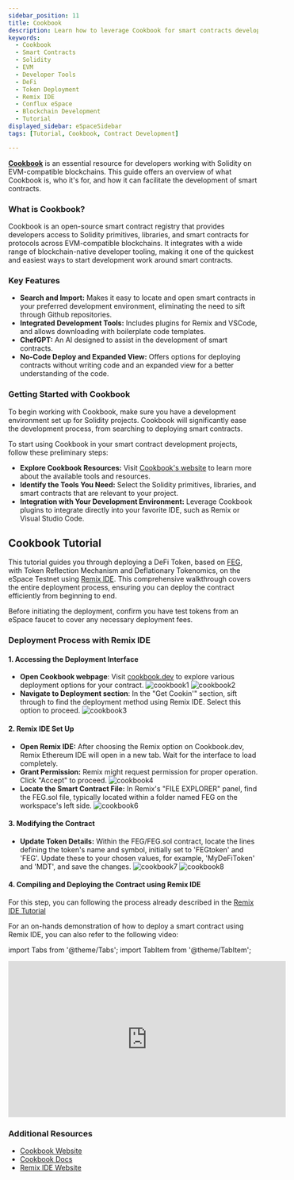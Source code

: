 ```yaml
---
sidebar_position: 11
title: Cookbook
description: Learn how to leverage Cookbook for smart contracts development.
keywords:
  - Cookbook
  - Smart Contracts
  - Solidity
  - EVM
  - Developer Tools
  - DeFi
  - Token Deployment
  - Remix IDE
  - Conflux eSpace
  - Blockchain Development
  - Tutorial
displayed_sidebar: eSpaceSidebar
tags: [Tutorial, Cookbook, Contract Development]

---
```


[**Cookbook**](https://www.cookbook.dev/) is an essential resource for developers working with Solidity on EVM-compatible blockchains. This guide offers an overview of what Cookbook is, who it's for, and how it can facilitate the development of smart contracts.

### What is Cookbook?
Cookbook is an open-source smart contract registry that provides developers access to Solidity primitives, libraries, and smart contracts for protocols across EVM-compatible blockchains. It integrates with a wide range of blockchain-native developer tooling, making it one of the quickest and easiest ways to start development work around smart contracts.

### Key Features
- **Search and Import:** Makes it easy to locate and open smart contracts in your preferred development environment, eliminating the need to sift through Github repositories.
- **Integrated Development Tools:** Includes plugins for Remix and VSCode, and allows downloading with boilerplate code templates.
- **ChefGPT:** An AI designed to assist in the development of smart contracts.
- **No-Code Deploy and Expanded View:** Offers options for deploying contracts without writing code and an expanded view for a better understanding of the code.

### Getting Started with Cookbook
To begin working with Cookbook, make sure you have a development environment set up for Solidity projects. Cookbook will significantly ease the development process, from searching to deploying smart contracts.

To start using Cookbook in your smart contract development projects, follow these preliminary steps:
- **Explore Cookbook Resources:** Visit [Cookbook's website](https://www.cookbook.dev/) to learn more about the available tools and resources.
- **Identify the Tools You Need:** Select the Solidity primitives, libraries, and smart contracts that are relevant to your project.
- **Integration with Your Development Environment:** Leverage Cookbook plugins to integrate directly into your favorite IDE, such as Remix or Visual Studio Code.


## Cookbook Tutorial
This tutorial guides you through deploying a DeFi Token, based on [FEG](https://fegtoken.com/), with Token Reflection Mechanism and Deflationary Tokenomics, on the eSpace Testnet using [Remix IDE](./deployContract/remix.md). This comprehensive walkthrough covers the entire deployment process, ensuring you can deploy the contract efficiently from beginning to end.

Before initiating the deployment, confirm you have test tokens from an eSpace faucet to cover any necessary deployment fees.

### Deployment Process with Remix IDE

#### 1. Accessing the Deployment Interface
- **Open Cookbook webpage**: Visit [cookbook.dev](https://www.cookbook.dev/) to explore various deployment options for your contract.
![cookbook1](./img/1cb.png)
![cookbook2](./img/2cb.png)
- **Navigate to Deployment section**: In the "Get Cookin'" section, sift through to find the deployment method using Remix IDE. Select this option to proceed.
![cookbook3](./img/3cb.png)
#### 2. Remix IDE Set Up
- **Open Remix IDE:** After choosing the Remix option on Cookbook.dev, Remix Ethereum IDE will open in a new tab. Wait for the interface to load completely.
- **Grant Permission:** Remix might request permission for proper operation. Click "Accept" to proceed.
![cookbook4](./img/4cb.png)
- **Locate the Smart Contract File:** In Remix's "FILE EXPLORER" panel, find the FEG.sol file, typically located within a folder named FEG on the workspace's left side.
![cookbook6](./img/6cb.png)
#### 3. Modifying the Contract
- **Update Token Details:** Within the FEG/FEG.sol contract, locate the lines defining the token's name and symbol, initially set to 'FEGtoken' and 'FEG'. Update these to your chosen values, for example, 'MyDeFiToken' and 'MDT', and save the changes.
![cookbook7](./img/7cb.png)
![cookbook8](./img/8cb.png)
#### 4. Compiling and Deploying the Contract using Remix IDE
For this step, you can following the process already described in the [Remix IDE Tutorial](./deployContract/remix.md)

For an on-hands demonstration of how to deploy a smart contract using Remix IDE, you can also refer to the following video:

import Tabs from '@theme/Tabs';
import TabItem from '@theme/TabItem';

<Tabs>
  <TabItem value="youtube" label="Remix IDE Video Tutorial">
<iframe width="560" height="315" src="https://www.youtube.com/embed/WLbUXQ1FS8M?si=kJD-6-QN3ZqFf0_v" title="YouTube video player" frameborder="0" allow="accelerometer; autoplay; clipboard-write; encrypted-media; gyroscope; picture-in-picture; web-share" allowfullscreen></iframe>
  </TabItem>
</Tabs>

### Additional Resources
- [Cookbook Website](https://www.cookbook.dev/)
- [Cookbook Docs](https://docs.cookbook.dev/)
- [Remix IDE Website](https://remix.ethereum.org/)












